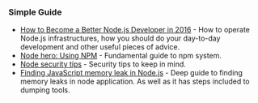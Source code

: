 
### Simple Guide

- [How to Become a Better Node.js Developer in 2016](https://blog.risingstack.com/how-to-become-a-better-node-js-developer-in-2016/) - How to operate Node.js infrastructures, how you should do your day-to-day development and other useful pieces of advice.
- [Node hero: Using NPM](https://blog.risingstack.com/node-hero-npm-tutorial/) - Fundamental guide to npm system.
- [Node security tips](https://blog.risingstack.com/node-js-security-tips/) - Security tips to keep in mind. 
- [Finding JavaScript memory leak in Node.js](http://www.alexkras.com/simple-guide-to-finding-a-javascript-memory-leak-in-node-js/) - Deep guide to finding memory leaks in node application. As well as it has steps included to dumping tools. 
